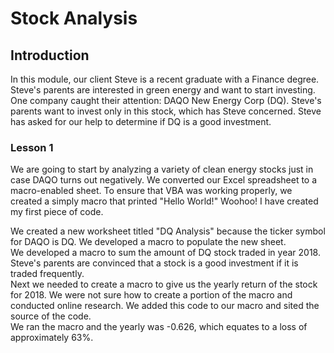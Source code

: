 # Stock Analysis
## Introduction
In this module, our client Steve is a recent graduate with a Finance degree.  Steve's parents are interested in green energy and want to start investing.  One company caught their attention:  DAQO New Energy Corp (DQ).  Steve's parents want to invest only in this stock, which has Steve concerned.  Steve has asked for our help to determine if DQ is a good investment.  
### Lesson 1
We are going to start by analyzing a variety of clean energy stocks just in case DAQO turns out negatively.  We converted our Excel spreadsheet to a macro-enabled sheet.  To ensure that VBA was working properly, we created a simply macro that printed "Hello World!"  Woohoo!  I have created my first piece of code.  

We created a new worksheet titled "DQ Analysis" because the ticker symbol for DAQO is DQ.  We developed a macro to populate the new sheet.  
We developed a macro to sum the amount of DQ stock traded in year 2018.  Steve's parents are convinced that a stock is a good investment if it is traded frequently.   
Next we needed to create a macro to give us the yearly return of the stock for 2018.  We were not sure how to create a portion of the macro and conducted online research.  We added this code to our macro and sited the source of the code.  
We ran the macro and the yearly was -0.626, which equates to a loss of approximately 63%.  
